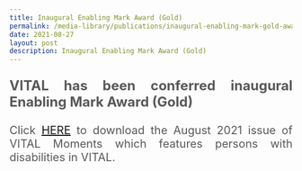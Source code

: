 ```yaml
---
title: Inaugural Enabling Mark Award (Gold)
permalink: /media-library/publications/inaugural-enabling-mark-gold-award/
date: 2021-08-27
layout: post
description: Inaugural Enabling Mark Award (Gold)
---
```

<p style="font-size: 24px;color:#585858;text-align:justify;">
	<b>VITAL has been conferred inaugural Enabling Mark Award (Gold)</b>
</p>
<p style="font-size: 20px;color:#585858;text-align:justify;">
	Click <a href = "/files/Enabling%20Mark%20-%20for%20website.pdf">HERE</a> to download the August 2021 issue of VITAL Moments which features persons with disabilities in VITAL.
</p>